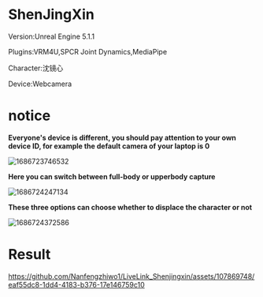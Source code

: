# ShenJingXin

Version:Unreal Engine 5.1.1

Plugins:VRM4U,SPCR Joint Dynamics,MediaPipe

Character:沈镜心

Device:Webcamera

# notice
**Everyone's device is different, you should pay attention to your own device ID, for example the default camera of your laptop is 0**

![1686723746532](https://github.com/Nanfengzhiwo1/LiveLink_Shenjingxin/assets/107869748/3de0161d-4c84-4250-a634-a9a81cfa210f)

**Here you can switch between full-body or upperbody capture**

![1686724247134](https://github.com/Nanfengzhiwo1/LiveLink_Shenjingxin/assets/107869748/2d6580d9-f27f-4a19-a63d-2c7b296a5fa2)

**These three options can choose whether to displace the character or not**

![1686724372586](https://github.com/Nanfengzhiwo1/LiveLink_Shenjingxin/assets/107869748/c6df2e0f-8f8b-4025-8d33-d7192bf1cf56)


# Result

https://github.com/Nanfengzhiwo1/LiveLink_Shenjingxin/assets/107869748/eaf55dc8-1dd4-4183-b376-17e146759c10

